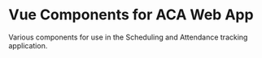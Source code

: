 # Vue Components for ACA Web App

Various components for use in the Scheduling and Attendance tracking application.

